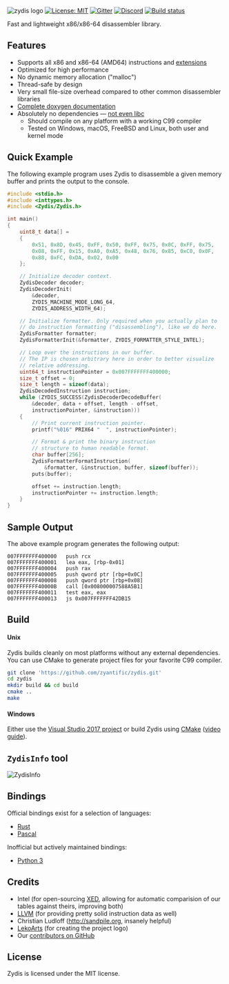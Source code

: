 ![zydis logo](https://mainframe.pw/u/P94JAqY9XSDdPedv.svg?x)
[![License: MIT](https://img.shields.io/badge/License-MIT-blue.svg)](https://opensource.org/licenses/MIT) [![Gitter](https://badges.gitter.im/zyantific/zyan-disassembler-engine.svg)](https://gitter.im/zyantific/zydis?utm_source=badge&utm_medium=badge&utm_campaign=pr-badge&utm_content=body_badge) [![Discord](https://img.shields.io/discord/390136917779415060.svg)](https://discord.gg/pJaSX3n) [![Build status](https://ci.appveyor.com/api/projects/status/2tad27q0b9v6qtga/branch/master?svg=true)](https://ci.appveyor.com/project/athre0z/zydis/branch/master)

Fast and lightweight x86/x86-64 disassembler library.

## Features

- Supports all x86 and x86-64 (AMD64) instructions and [extensions](https://github.com/zyantific/zydis/blob/master/include/Zydis/Generated/EnumISAExt.h)
- Optimized for high performance
- No dynamic memory allocation ("malloc")
- Thread-safe by design
- Very small file-size overhead compared to other common disassembler libraries
- [Complete doxygen documentation](https://www.zyantific.com/doc/zydis/index.html)
- Absolutely no dependencies — [not even libc](https://github.com/zyantific/zydis/blob/develop/CMakeLists.txt#L32)
  - Should compile on any platform with a working C99 compiler
  - Tested on Windows, macOS, FreeBSD and Linux, both user and kernel mode

## Quick Example

The following example program uses Zydis to disassemble a given memory buffer and prints the output to the console.

```C
#include <stdio.h>
#include <inttypes.h>
#include <Zydis/Zydis.h>

int main()
{
    uint8_t data[] =
    {
        0x51, 0x8D, 0x45, 0xFF, 0x50, 0xFF, 0x75, 0x0C, 0xFF, 0x75,
        0x08, 0xFF, 0x15, 0xA0, 0xA5, 0x48, 0x76, 0x85, 0xC0, 0x0F,
        0x88, 0xFC, 0xDA, 0x02, 0x00
    };

    // Initialize decoder context.
    ZydisDecoder decoder;
    ZydisDecoderInit(
        &decoder,
        ZYDIS_MACHINE_MODE_LONG_64,
        ZYDIS_ADDRESS_WIDTH_64);

    // Initialize formatter. Only required when you actually plan to
    // do instruction formatting ("disassembling"), like we do here.
    ZydisFormatter formatter;
    ZydisFormatterInit(&formatter, ZYDIS_FORMATTER_STYLE_INTEL);

    // Loop over the instructions in our buffer.
    // The IP is chosen arbitrary here in order to better visualize
    // relative addressing.
    uint64_t instructionPointer = 0x007FFFFFFF400000;
    size_t offset = 0;
    size_t length = sizeof(data);
    ZydisDecodedInstruction instruction;
    while (ZYDIS_SUCCESS(ZydisDecoderDecodeBuffer(
        &decoder, data + offset, length - offset,
        instructionPointer, &instruction)))
    {
        // Print current instruction pointer.
        printf("%016" PRIX64 "  ", instructionPointer);

        // Format & print the binary instruction
        // structure to human readable format.
        char buffer[256];
        ZydisFormatterFormatInstruction(
            &formatter, &instruction, buffer, sizeof(buffer));
        puts(buffer);

        offset += instruction.length;
        instructionPointer += instruction.length;
    }
}
```

## Sample Output

The above example program generates the following output:

```
007FFFFFFF400000   push rcx
007FFFFFFF400001   lea eax, [rbp-0x01]
007FFFFFFF400004   push rax
007FFFFFFF400005   push qword ptr [rbp+0x0C]
007FFFFFFF400008   push qword ptr [rbp+0x08]
007FFFFFFF40000B   call [0x008000007588A5B1]
007FFFFFFF400011   test eax, eax
007FFFFFFF400013   js 0x007FFFFFFF42DB15
```

## Build

#### Unix

Zydis builds cleanly on most platforms without any external dependencies. You can use CMake to generate project files for your favorite C99 compiler.

```bash
git clone 'https://github.com/zyantific/zydis.git'
cd zydis
mkdir build && cd build
cmake ..
make
```

#### Windows

Either use the [Visual Studio 2017 project](https://github.com/zyantific/zydis/tree/master/msvc) or build Zydis using [CMake](https://cmake.org/download/) ([video guide](https://www.youtube.com/watch?v=fywLDK1OAtQ)).

## `ZydisInfo` tool
![ZydisInfo](https://raw.githubusercontent.com/zyantific/zydis/master/assets/screenshots/ZydisInfo.png)

## Bindings

Official bindings exist for a selection of languages:
- [Rust](https://github.com/zyantific/zydis-rs)
- [Pascal](https://github.com/zyantific/zydis-pascal)

Inofficial but actively maintained bindings:
- [Python 3](https://github.com/novogen/pydis)

## Credits
- Intel (for open-sourcing [XED](https://github.com/intelxed/xed), allowing for automatic comparision of our tables against theirs, improving both)
- [LLVM](https://llvm.org) (for providing pretty solid instruction data as well)
- Christian Ludloff (http://sandpile.org, insanely helpful)
- [LekoArts](https://www.lekoarts.de/) (for creating the project logo)
- Our [contributors on GitHub](https://github.com/zyantific/zydis/graphs/contributors)

## License

Zydis is licensed under the MIT license.
